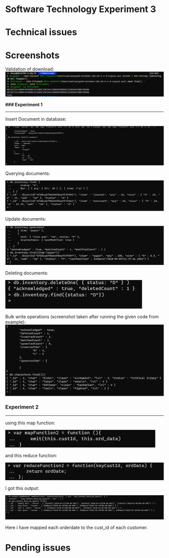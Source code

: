 # Software Technology Experiment 3

# Technical issues

# Screenshots

Validation of download:
![](img/expass3_verification_of_download.png)


**### Experiment 1**

---

Insert Document in database:

![](img/insert_document.png)

Querying documents:

![](img/Query_documents.png)


Update documents:

![](img/Update_documents.png)

Deleting documents:

![](img/Delete_document.png)

Bulk write operations (screenshot taken after running the given code from example):
![](img/Bulk_Write_Operations.png)

### Experiment 2

---
using this map function:

![](img/mapFunction.png)

and this reduce function:

![](img/reduce_function.png)

I got this output:

![](img/Results_from_Map_Reduce.png)

Here i have mapped each orderdate to the cust_id of each customer.
# Pending issues
